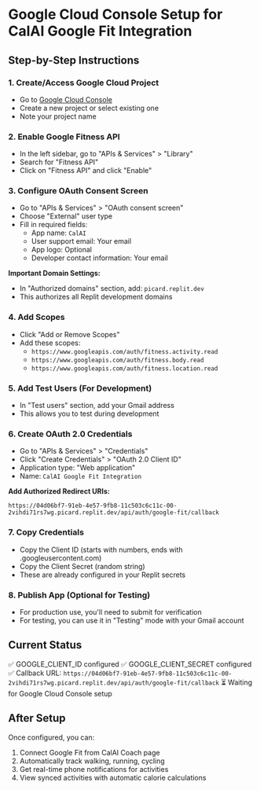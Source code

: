 # Google Cloud Console Setup for CalAI Google Fit Integration

## Step-by-Step Instructions

### 1. Create/Access Google Cloud Project
- Go to [Google Cloud Console](https://console.cloud.google.com/)
- Create a new project or select existing one
- Note your project name

### 2. Enable Google Fitness API
- In the left sidebar, go to "APIs & Services" > "Library"
- Search for "Fitness API"
- Click on "Fitness API" and click "Enable"

### 3. Configure OAuth Consent Screen
- Go to "APIs & Services" > "OAuth consent screen"
- Choose "External" user type
- Fill in required fields:
  - App name: `CalAI`
  - User support email: Your email
  - App logo: Optional
  - Developer contact information: Your email

**Important Domain Settings:**
- In "Authorized domains" section, add: `picard.replit.dev`
- This authorizes all Replit development domains

### 4. Add Scopes
- Click "Add or Remove Scopes"
- Add these scopes:
  - `https://www.googleapis.com/auth/fitness.activity.read`
  - `https://www.googleapis.com/auth/fitness.body.read`
  - `https://www.googleapis.com/auth/fitness.location.read`

### 5. Add Test Users (For Development)
- In "Test users" section, add your Gmail address
- This allows you to test during development

### 6. Create OAuth 2.0 Credentials
- Go to "APIs & Services" > "Credentials"
- Click "Create Credentials" > "OAuth 2.0 Client ID"
- Application type: "Web application"
- Name: `CalAI Google Fit Integration`

**Add Authorized Redirect URIs:**
```
https://04d06bf7-91eb-4e57-9fb8-11c503c6c11c-00-2vihdi71rs7wg.picard.replit.dev/api/auth/google-fit/callback
```

### 7. Copy Credentials
- Copy the Client ID (starts with numbers, ends with .googleusercontent.com)
- Copy the Client Secret (random string)
- These are already configured in your Replit secrets

### 8. Publish App (Optional for Testing)
- For production use, you'll need to submit for verification
- For testing, you can use it in "Testing" mode with your Gmail account

## Current Status
✅ GOOGLE_CLIENT_ID configured
✅ GOOGLE_CLIENT_SECRET configured  
✅ Callback URL: `https://04d06bf7-91eb-4e57-9fb8-11c503c6c11c-00-2vihdi71rs7wg.picard.replit.dev/api/auth/google-fit/callback`
⏳ Waiting for Google Cloud Console setup

## After Setup
Once configured, you can:
1. Connect Google Fit from CalAI Coach page
2. Automatically track walking, running, cycling
3. Get real-time phone notifications for activities
4. View synced activities with automatic calorie calculations